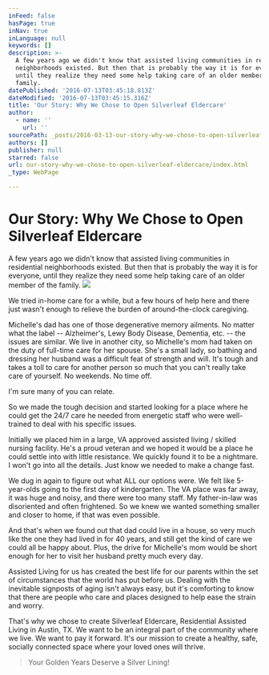 ```yaml
---
inFeed: false
hasPage: true
inNav: true
inLanguage: null
keywords: []
description: >-
  A few years ago we didn't know that assisted living communities in residential
  neighborhoods existed. But then that is probably the way it is for everyone,
  until they realize they need some help taking care of an older member of the
  family.
datePublished: '2016-07-13T03:45:18.813Z'
dateModified: '2016-07-13T03:45:15.316Z'
title: 'Our Story: Why We Chose to Open Silverleaf Eldercare'
author:
  - name: ''
    url: ''
sourcePath: _posts/2016-03-13-our-story-why-we-chose-to-open-silverleaf-eldercare.md
authors: []
publisher: null
starred: false
url: our-story-why-we-chose-to-open-silverleaf-eldercare/index.html
_type: WebPage

---
```

# Our Story: Why We Chose to Open Silverleaf Eldercare

A few years ago we didn't know that assisted living communities in residential neighborhoods existed. But then that is probably the way it is for everyone, until they realize they need some help taking care of an older member of the family.
![](https://the-grid-user-content.s3-us-west-2.amazonaws.com/7f334d5e-c880-403b-a765-29462bf24699.jpg)

We tried in-home care for a while, but a few hours of help here and there just wasn't enough to relieve the burden of around-the-clock caregiving. 

Michelle's dad has one of those degenerative memory ailments. No matter what the label -- Alzheimer's, Lewy Body Disease, Dementia, etc. -- the issues are similar. We live in another city, so Michelle's mom had taken on the duty of full-time care for her spouse. She's a small lady, so bathing and dressing her husband was a difficult feat of strength and will. It's tough and takes a toll to care for another person so much that you can't really take care of yourself. No weekends. No time off.

I'm sure many of you can relate.

So we made the tough decision and started looking for a place where he could get the 24/7 care he needed from energetic staff who were well-trained to deal with his specific issues. 

Initially we placed him in a large, VA approved assisted living / skilled nursing facility. He's a proud veteran and we hoped it would be a place he could settle into with little resistance. We quickly found it to be a nightmare. I won't go into all the details. Just know we needed to make a change fast.

We dug in again to figure out what ALL our options were. We felt like 5-year-olds going to the first day of kindergarten. The VA place was far away, it was huge and noisy, and there were too many staff. My father-in-law was disoriented and often frightened. So we knew we wanted something smaller and closer to home, if that was even possible. 

And that's when we found out that dad could live in a house, so very much like the one they had lived in for 40 years, and still get the kind of care we could all be happy about. Plus, the drive for Michelle's mom would be short enough for her to visit her husband pretty much every day. 

Assisted Living for us has created the best life for our parents within the set of circumstances that the world has put before us. Dealing with the inevitable signposts of aging isn't always easy, but it's comforting to know that there are people who care and places designed to help ease the strain and worry.

That's why we chose to create Silverleaf Eldercare, Residential Assisted Living in Austin, TX. We want to be an integral part of the community where we live. We want to pay it forward. It's our mission to create a healthy, safe, socially connected space where your loved ones will thrive. 
> 
> Your Golden Years Deserve a Silver Lining!